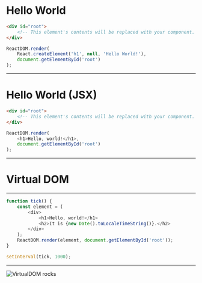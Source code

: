 # Hello World

```html
<div id="root">
    <!-- This element's contents will be replaced with your component. -->
</div>
```

```javascript
ReactDOM.render(
    React.createElement('h1', null, 'Hello World!'), 
    document.getElementById('root')
);
```

---

# Hello World (JSX)

```html
<div id="root">
    <!-- This element's contents will be replaced with your component. -->
</div>
```

```javascript
ReactDOM.render(
    <h1>Hello, world!</h1>,
    document.getElementById('root')
);
```

---

# Virtual DOM

---

```javascript
function tick() {
    const element = (
        <div>
            <h1>Hello, world!</h1>
            <h2>It is {new Date().toLocaleTimeString()}.</h2>
        </div>
    );
    ReactDOM.render(element, document.getElementById('root'));
}

setInterval(tick, 1000);
```

---

![VirtualDOM rocks](https://reactjs.org/c158617ed7cc0eac8f58330e49e48224/granular-dom-updates.gif)
